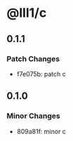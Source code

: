 # @lll1/c

## 0.1.1

### Patch Changes

- f7e075b: patch c

## 0.1.0

### Minor Changes

- 809a81f: minor c

